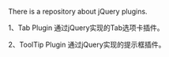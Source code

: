 There is a repository about jQuery plugins.

1、Tab Plugin
通过jQuery实现的Tab选项卡插件。

2、ToolTip Plugin
通过jQuery实现的提示框插件。
